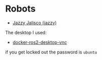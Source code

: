 # Robots


- [Jazzy Jalisco (jazzy)](https://docs.ros.org/en/iron/Releases/Release-Jazzy-Jalisco.html)

The desktop I used:

- [docker-ros2-desktop-vnc](https://hub.docker.com/r/tiryoh/ros2-desktop-vnc)

if you get locked out the password is ```ubuntu```
